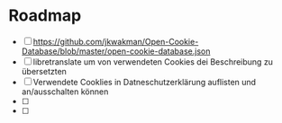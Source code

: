 # Roadmap
- [ ] https://github.com/jkwakman/Open-Cookie-Database/blob/master/open-cookie-database.json
- [ ] libretranslate um von verwendeten Cookies dei Beschreibung zu übersetzten
- [ ] Verwendete Cooklies in Datneschutzerklärung auflisten und an/ausschalten können
- [ ] 
- [ ] 